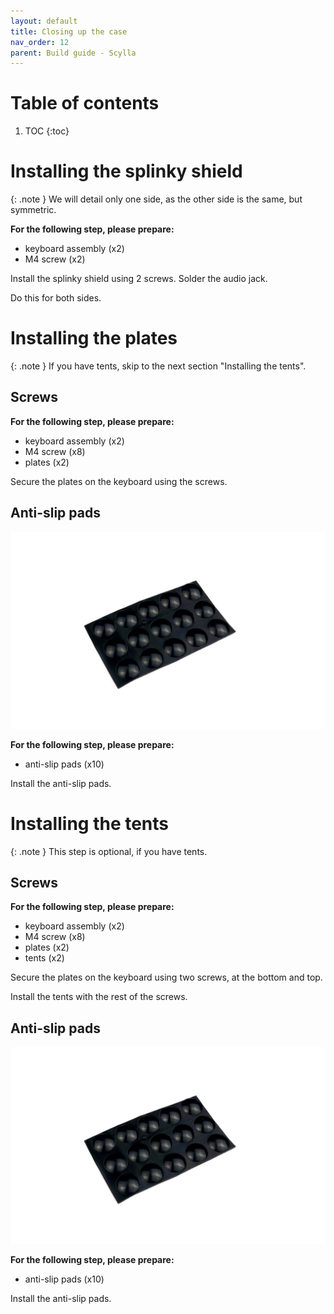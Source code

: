```yaml
---
layout: default
title: Closing up the case
nav_order: 12
parent: Build guide - Scylla
---
```


# Table of contents

1. TOC
{:toc}

# Installing the splinky shield

{: .note }
We will detail only one side, as the other side is the same, but symmetric. 

**For the following step, please prepare:**
- keyboard assembly (x2)
- M4 screw (x2)

Install the splinky shield using 2 screws. Solder the audio jack.

Do this for both sides.

# Installing the plates

{: .note }
If you have tents, skip to the next section "Installing the tents".

## Screws

**For the following step, please prepare:**
- keyboard assembly (x2)
- M4 screw (x8)
- plates (x2)

Secure the plates on the keyboard using the screws.

## Anti-slip pads

![](../assets/pics/guides/cnano/62.jpg)

**For the following step, please prepare:**
- anti-slip pads (x10)

Install the anti-slip pads.

# Installing the tents

{: .note }
This step is optional, if you have tents.

## Screws

**For the following step, please prepare:**
- keyboard assembly (x2)
- M4 screw (x8)
- plates (x2)
- tents (x2)

Secure the plates on the keyboard using two screws, at the bottom and top.

Install the tents with the rest of the screws.

## Anti-slip pads

![](../assets/pics/guides/cnano/62.jpg)

**For the following step, please prepare:**
- anti-slip pads (x10)

Install the anti-slip pads.